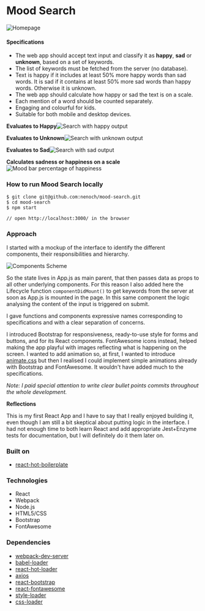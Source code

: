 
Mood Search
=====================

![Homepage](./imgs/img1.png)

#### Specifications

- The web app should accept text input and classify it as **happy**, **sad** or **unknown**, based on a set of keywords.
- The list of keywords must be fetched from the server (no database).
- Text is happy if it includes at least 50% more happy words than sad words. It is sad if it contains at least 50% more sad words than happy words. Otherwise it is unknown.
- The web app should calculate how happy or sad the text is on a scale.
- Each mention of a word should be counted separately.
- Engaging and colourful for kids.
- Suitable for both mobile and desktop devices.  

**Evaluates to Happy**![Search with happy output](./imgs/happy.gif)

**Evaluates to Unknown**![Search with unknown output](./imgs/unknown.gif)

**Evaluates to Sad**![Search with sad output](./imgs/sad.gif)

**Calculates sadness or happiness on a scale**![Mood bar percentage of happiness](./imgs/percentage.gif)


### How to run Mood Search locally

```
$ git clone git@github.com:nenoch/mood-search.git
$ cd mood-search
$ npm start

// open http://localhost:3000/ in the browser

```

### Approach

I started with a mockup of the interface to identify the different components, their responsibilities and hierarchy.

![Components Scheme](./imgs/comp-scheme.jpg)

So the state lives in App.js as main parent, that then passes data as props to all other underlying components. For this reason I also added here the Lifecycle function ```componentDidMount()``` to get keywords from the server at soon as App.js is mounted in the page. In this same component the logic analysing the content of the input is triggered on submit.

I gave functions and components expressive names corresponding to specifications and with a clear separation of concerns.

I introduced Bootstrap for responsiveness, ready-to-use style for forms and buttons, and for its React components. FontAwesome icons instead, helped making the app playful with images reflecting what is happening on the screen. I wanted to add animation so, at first, I wanted to introduce [animate.css](https://daneden.github.io/animate.css/) but then I realised I could implement simple animations already with Bootstrap and FontAwesome. It wouldn't have added much to the specifications.

_Note: I paid special attention to write clear bullet points commits throughout the whole development._

**Reflections**

This is my first React App and I have to say that I really enjoyed building it, even though I am still a bit skeptical about putting logic in the interface. I had not enough time to both learn React and add appropriate Jest+Enzyme tests for documentation, but I will definitely do it them later on.

### Built on

* [react-hot-boilerplate](https://github.com/gaearon/react-hot-boilerplate.git)

### Technologies

* React
* Webpack
* Node.js
* HTML5/CSS
* Bootstrap
* FontAwesome

### Dependencies

* [webpack-dev-server](https://github.com/webpack/webpack-dev-server)
* [babel-loader](https://github.com/babel/babel-loader)
* [react-hot-loader](https://github.com/gaearon/react-hot-loader)
* [axios](https://github.com/mzabriskie/axios)
* [react-bootstrap](https://react-bootstrap.github.io/)
* [react-fontawesome](https://github.com/danawoodman/react-fontawesome)
* [style-loader](https://github.com/webpack-contrib/style-loader)
* [css-loader](https://github.com/webpack-contrib/css-loader)
